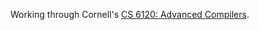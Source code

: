Working through Cornell's [CS 6120: Advanced Compilers](https://www.cs.cornell.edu/courses/cs6120/2020fa/self-guided/).